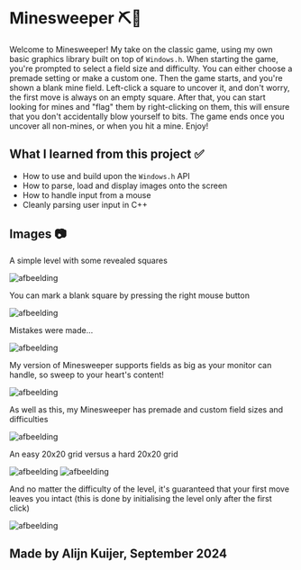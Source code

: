 # Minesweeper ⛏️🧨
Welcome to Minesweeper! My take on the classic game, using my own basic graphics library built on top of `Windows.h`. When starting the game, you're prompted to select a field size and difficulty. You can either choose a premade setting or make a custom one. Then the game starts, and you're shown a blank mine field. Left-click a square to uncover it, and don't worry, the first move is always on an empty square. After that, you can start looking for mines and "flag" them by right-clicking on them, this will ensure that you don't accidentally blow yourself to bits. The game ends once you uncover all non-mines, or when you hit a mine. Enjoy!

## What I learned from this project ✅
- How to use and build upon the `Windows.h` API
- How to parse, load and display images onto the screen
- How to handle input from a mouse
- Cleanly parsing user input in C++

## Images 📷
A simple level with some revealed squares

![afbeelding](https://github.com/user-attachments/assets/e7398848-ecbd-4076-9e81-243da220c697)

You can mark a blank square by pressing the right mouse button

![afbeelding](https://github.com/user-attachments/assets/82793d49-f197-41c8-b39d-1c74d077df8f)

Mistakes were made...

![afbeelding](https://github.com/user-attachments/assets/e3fa1688-91a8-4267-84b8-df6f533b024b)

My version of Minesweeper supports fields as big as your monitor can handle, so sweep to your heart's content!

![afbeelding](https://github.com/user-attachments/assets/c06e723f-99b5-4adb-a608-ad5d9f429c23)

As well as this, my Minesweeper has premade and custom field sizes and difficulties

![afbeelding](https://github.com/user-attachments/assets/29b0088a-76d5-4cdc-ac59-824ea1a1238a)

An easy 20x20 grid versus a hard 20x20 grid

![afbeelding](https://github.com/user-attachments/assets/a7c58f0d-6a75-4eb2-ba54-40772950bee2)
![afbeelding](https://github.com/user-attachments/assets/b43b396d-e3e6-4dc1-8c98-8e04a4f46c49)

And no matter the difficulty of the level, it's guaranteed that your first move leaves you intact (this is done by initialising the level only after the first click)

![afbeelding](https://github.com/user-attachments/assets/8d109560-8fc3-4507-a541-89de58119cbd)

## Made by Alijn Kuijer, September 2024
